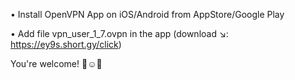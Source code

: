 • Install OpenVPN App on iOS/Android from AppStore/Google Play

• Add file vpn_user_1_7.ovpn in the app (download ↘️:      
https://ey9s.short.gy/click)

You're welcome! 👏☺️🎉
